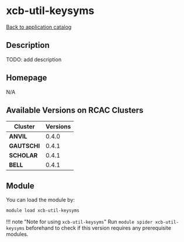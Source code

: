 # xcb-util-keysyms

[Back to application catalog](../app_catalog.md)

## Description

TODO: add description

## Homepage

N/A

## Available Versions on RCAC Clusters

|Cluster|Versions|
|---|---|
**ANVIL**|0.4.0
**GAUTSCHI**|0.4.1
**SCHOLAR**|0.4.1
**BELL**|0.4.1

## Module

You can load the module by:

```bash
module load xcb-util-keysyms
```

!!! note "Note for using `xcb-util-keysyms`"
    Run `module spider xcb-util-keysyms` beforehand to check if this version requires any prerequisite modules.
